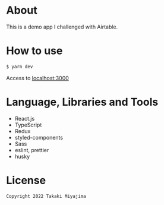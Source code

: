 # About
This is a demo app I challenged with Airtable.

# How to use
```sh
$ yarn dev
```

Access to [localhost:3000](http://localhost:3000)

# Language, Libraries and Tools
- React.js
- TypeScript
- Redux
- styled-components
- Sass
- eslint, prettier
- husky

# License
```
Copyright 2022 Takaki Miyajima
```
